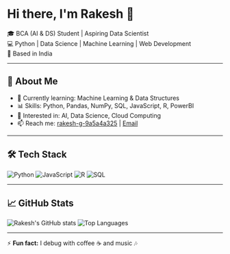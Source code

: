 # Hi there, I'm Rakesh 👋

🎓 BCA (AI & DS) Student | Aspiring Data Scientist  
💻 Python | Data Science | Machine Learning | Web Development  
📍 Based in India  

---

## 🚀 About Me
- 🌱 Currently learning: Machine Learning & Data Structures
- 📊 Skills: Python, Pandas, NumPy, SQL, JavaScript, R, PowerBI
- 🚀 Interested in: AI, Data Science, Cloud Computing
- 📫 Reach me: [rakesh-g-9a5a4a325](https://www.linkedin.com/in/rakesh-g-9a5a4a325) | [Email](mailto:rakee4407@gmail.com)

---

## 🛠 Tech Stack
![Python](https://img.shields.io/badge/Python-3776AB?style=for-the-badge&logo=python&logoColor=white)
![JavaScript](https://img.shields.io/badge/JavaScript-323330?style=for-the-badge&logo=javascript&logoColor=F7DF1E)
![R](https://img.shields.io/badge/R-276DC3?style=for-the-badge&logo=r&logoColor=white)
![SQL](https://img.shields.io/badge/SQL-4479A1?style=for-the-badge&logo=postgresql&logoColor=white)

---

## 📈 GitHub Stats
![Rakesh's GitHub stats](https://github-readme-stats.vercel.app/api?username=YourGitHubUsername&show_icons=true&theme=radical)
![Top Languages](https://github-readme-stats.vercel.app/api/top-langs/?username=YourGitHubUsername&layout=compact&theme=radical)

---

⚡ **Fun fact:** I debug with coffee ☕ and music 🎶
